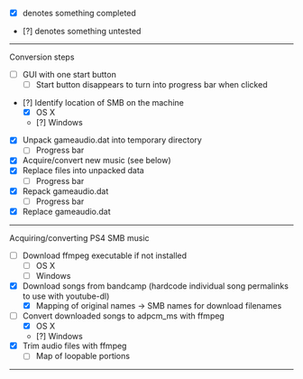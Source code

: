 
- [x] denotes something completed
- [?] denotes something untested

---

Conversion steps

- [ ] GUI with one start button
  - [ ] Start button disappears to turn into progress bar when clicked
- [?] Identify location of SMB on the machine
  - [x] OS X
  - [?] Windows
- [x] Unpack gameaudio.dat into temporary directory
  - [ ] Progress bar
- [x] Acquire/convert new music (see below)
- [x] Replace files into unpacked data
  - [ ] Progress bar
- [x] Repack gameaudio.dat
  - [ ] Progress bar
- [x] Replace gameaudio.dat

---

Acquiring/converting PS4 SMB music

- [ ] Download ffmpeg executable if not installed
  - [ ] OS X
  - [ ] Windows
- [x] Download songs from bandcamp (hardcode individual song permalinks to use with youtube-dl)
  - [x] Mapping of original names -> SMB names for download filenames
- [ ] Convert downloaded songs to adpcm_ms with ffmpeg
  - [x] OS X
  - [?] Windows
- [x] Trim audio files with ffmpeg
  - [ ] Map of loopable portions

---
